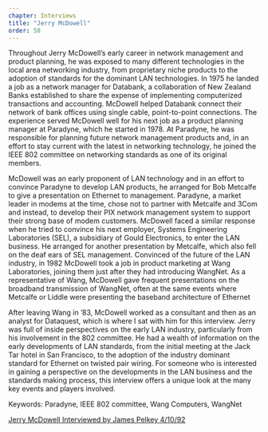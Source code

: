 ```yaml
---
chapter: Interviews
title: "Jerry McDowell"
order: 50
---
```


Throughout Jerry McDowell’s early career in network management and product planning, he was exposed to many different technologies in the local area networking industry, from proprietary niche products to the adoption of standards for the dominant LAN technologies. In 1975 he landed a job as a network manager for Databank, a collaboration of New Zealand Banks established to share the expense of implementing computerized transactions and accounting. McDowell helped Databank connect their network of bank offices using single cable, point-to-point connections. The experience served McDowell well for his next job as a product planning manager at Paradyne, which he started in 1978. At Paradyne, he was responsible for planning future network management products and, in an effort to stay current with the latest in networking technology, he joined the IEEE 802 committee on networking standards as one of its original members.

McDowell was an early proponent of LAN technology and in an effort to convince Paradyne to develop LAN products, he arranged for Bob Metcalfe to give a presentation on Ethernet to management. Paradyne, a market leader in modems at the time, chose not to partner with Metcalfe and 3Com and instead, to develop their PIX network management system to support their strong base of modem customers. McDowell faced a similar response when he tried to convince his next employer, Systems Engineering Laboratories (SEL), a subsidiary of Gould Electronics, to enter the LAN business. He arranged for another presentation by Metcalfe, which also fell on the deaf ears of SEL management. Convinced of the future of the LAN industry, in 1982 McDowell took a job in product marketing at Wang Laboratories, joining them just after they had introducing WangNet. As a representative of Wang, McDowell gave frequent presentations on the broadband transmission of WangNet, often at the same events where Metcalfe or Liddle were presenting the baseband architecture of Ethernet

After leaving Wang in ’83, McDowell worked as a consultant and then as an analyst for Dataquest, which is where I sat with him for this interview. Jerry was full of inside perspectives on the early LAN industry, particularly from his involvement in the 802 committee. He had a wealth of information on the early developments of LAN standards, from the initial meeting at the Jack Tar hotel in San Francisco, to the adoption of the industry dominant standard for Ethernet on twisted pair wiring. For someone who is interested in gaining a perspective on the developments in the LAN business and the standards making process, this interview offers a unique look at the many key events and players involved.

Keywords: Paradyne, IEEE 802 committee, Wang Computers, WangNet

[Jerry McDowell Interviewed by James Pelkey 4/10/92](https://archive.computerhistory.org/resources/access/text/2020/01/102740544-05-01-acc.pdf)
